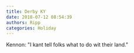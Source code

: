 ```yaml
---
title: Derby KY
date: 2018-07-12 08:54:39
authors: Ripp
categories: Holiday
---
```


 Kennon: "I kant tell folks what to do wit their land."